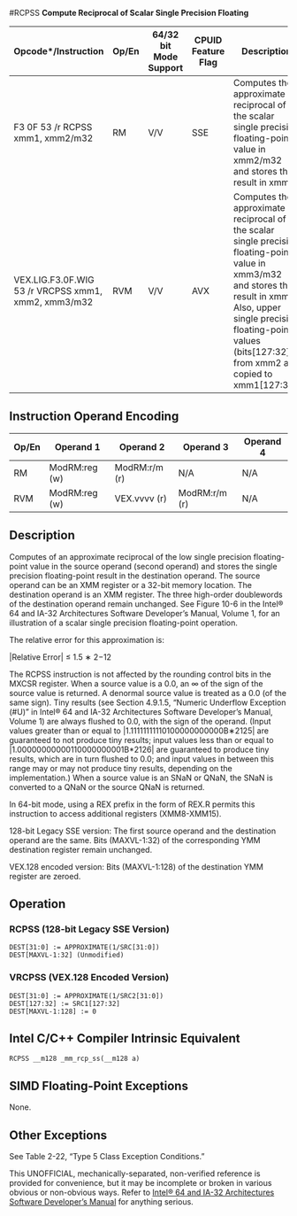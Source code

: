 #RCPSS
**Compute Reciprocal of Scalar Single Precision Floating**

| Opcode\*/Instruction                                | Op/En | 64/32 bit Mode Support | CPUID Feature Flag | Description                                                                                                                                                                                                                                |
| --------------------------------------------------- | ----- | ---------------------- | ------------------ | ------------------------------------------------------------------------------------------------------------------------------------------------------------------------------------------------------------------------------------------ |
| F3 0F 53 /r RCPSS xmm1, xmm2/m32                    | RM    | V/V                    | SSE                | Computes the approximate reciprocal of the scalar single precision floating-point value in xmm2/m32 and stores the result in xmm1.                                                                                                         |
| VEX.LIG.F3.0F.WIG 53 /r VRCPSS xmm1, xmm2, xmm3/m32 | RVM   | V/V                    | AVX                | Computes the approximate reciprocal of the scalar single precision floating-point value in xmm3/m32 and stores the result in xmm1. Also, upper single precision floating-point values (bits[127:32]) from xmm2 are copied to xmm1[127:32]. |

## Instruction Operand Encoding

| Op/En | Operand 1     | Operand 2     | Operand 3     | Operand 4 |
| ----- | ------------- | ------------- | ------------- | --------- |
| RM    | ModRM:reg (w) | ModRM:r/m (r) | N/A           | N/A       |
| RVM   | ModRM:reg (w) | VEX.vvvv (r)  | ModRM:r/m (r) | N/A       |

## Description

Computes of an approximate reciprocal of the low single precision floating-point value in the source operand (second operand) and stores the single precision floating-point result in the destination operand. The source operand can be an XMM register or a 32-bit memory location. The destination operand is an XMM register. The three high-order doublewords of the destination operand remain unchanged. See Figure 10-6 in the Intel® 64 and IA-32 Architectures Software Developer’s Manual, Volume 1, for an illustration of a scalar single precision floating-point operation.

The relative error for this approximation is:

|Relative Error| ≤ 1.5 ∗ 2−12

The RCPSS instruction is not affected by the rounding control bits in the MXCSR register. When a source value is a 0.0, an ∞ of the sign of the source value is returned. A denormal source value is treated as a 0.0 (of the same sign). Tiny results (see Section 4.9.1.5, “Numeric Underflow Exception (#​U)” in Intel® 64 and IA-32 Architectures Software Developer’s Manual, Volume 1) are always flushed to 0.0, with the sign of the operand. (Input values greater than or equal to |1.11111111110100000000000B∗2125| are guaranteed to not produce tiny results; input values less than or equal to |1.00000000000110000000001B\*2126| are guaranteed to produce tiny results, which are in turn flushed to 0.0; and input values in between this range may or may not produce tiny results, depending on the implementation.) When a source value is an SNaN or QNaN, the SNaN is converted to a QNaN or the source QNaN is returned.

In 64-bit mode, using a REX prefix in the form of REX.R permits this instruction to access additional registers (XMM8-XMM15).

128-bit Legacy SSE version: The first source operand and the destination operand are the same. Bits (MAXVL-1:32) of the corresponding YMM destination register remain unchanged.

VEX.128 encoded version: Bits (MAXVL-1:128) of the destination YMM register are zeroed.

## Operation

### RCPSS (128-bit Legacy SSE Version)

```
DEST[31:0] := APPROXIMATE(1/SRC[31:0])
DEST[MAXVL-1:32] (Unmodified)

```

### VRCPSS (VEX.128 Encoded Version)

```
DEST[31:0] := APPROXIMATE(1/SRC2[31:0])
DEST[127:32] := SRC1[127:32]
DEST[MAXVL-1:128] := 0

```

## Intel C/C++ Compiler Intrinsic Equivalent

```
RCPSS __m128 _mm_rcp_ss(__m128 a)

```

## SIMD Floating-Point Exceptions

None.

## Other Exceptions

See Table 2-22, “Type 5 Class Exception Conditions.”

This UNOFFICIAL, mechanically-separated, non-verified reference is provided for convenience, but it may be
incomplete or broken in various obvious or non-obvious
ways. Refer to [Intel® 64 and IA-32 Architectures Software Developer’s Manual](https://software.intel.com/en-us/download/intel-64-and-ia-32-architectures-sdm-combined-volumes-1-2a-2b-2c-2d-3a-3b-3c-3d-and-4) for anything serious.
